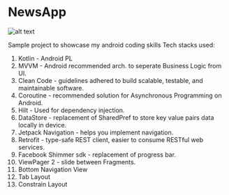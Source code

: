 # NewsApp
![alt text](https://miro.medium.com/v2/resize:fit:1400/1*BqFy9rd2_hCtOeHgUY72gg.png)

Sample project to showcase my android coding skills
Tech stacks used:
1. Kotlin - Android PL
2. MVVM - Android recommended arch. to seperate Business Logic from UI.
3. Clean Code - guidelines adhered to build scalable, testable, and maintainable software.
4. Coroutine - recommended solution for Asynchronous Programming on Android.
5. Hilt - Used for dependency injection.
6. DataStore - replacement of SharedPref to store key value pairs data locally in device.
7. Jetpack Navigation - helps you implement navigation.
8. Retrofit - type-safe REST client, easier to consume RESTful web services.
9. Facebook Shimmer sdk - replacement of progress bar.
10. ViewPager 2 - slide between Fragments.
11. Bottom Navigation View
12. Tab Layout
13. Constrain Layout
